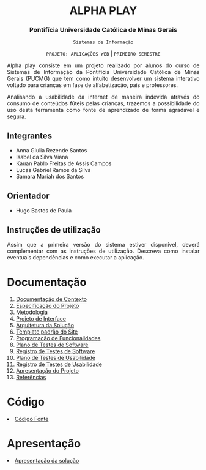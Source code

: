 <div align="center">

<h1>ALPHA PLAY</h1>



<h3>Pontifícia Universidade Católica de Minas Gerais</h3>

`Sistemas de Informação`

`PROJETO: APLICAÇÕES WEB` | `PRIMEIRO SEMESTRE`

<div align="justify">

Alpha play consiste em um projeto realizado por alunos do curso de Sistemas de Informação da Pontifícia Universidade Católica de Minas Gerais (PUCMG) que tem como intuito desenvolver um sistema interativo voltado para crianças em fase de alfabetização, pais e professores.

Analisando a usabilidade da internet de maneira indevida através do consumo de conteúdos fúteis pelas crianças, trazemos a possibilidade do uso desta ferramenta como fonte de aprendizado de forma agradável e segura. 


## Integrantes

* Anna Giulia Rezende Santos 
* Isabel da Silva Viana
* Kauan Pablo Freitas de Assis Campos
* Lucas Gabriel Ramos da Silva
* Samara Mariah dos Santos

## Orientador

* Hugo Bastos de Paula

## Instruções de utilização

Assim que a primeira versão do sistema estiver disponível, deverá complementar com as instruções de utilização. Descreva como instalar eventuais dependências e como executar a aplicação.

# Documentação

<ol>
<li><a href="docs/01-Documentação de Contexto.md"> Documentação de Contexto</a></li>
<li><a href="docs/02-Especificação do Projeto.md"> Especificação do Projeto</a></li>
<li><a href="docs/03-Metodologia.md"> Metodologia</a></li>
<li><a href="docs/04-Projeto de Interface.md"> Projeto de Interface</a></li>
<li><a href="docs/05-Arquitetura da Solução.md"> Arquitetura da Solução</a></li>
<li><a href="docs/06-Template padrão do Site.md"> Template padrão do Site</a></li>
<li><a href="docs/07-Programação de Funcionalidades.md"> Programação de Funcionalidades</a></li>
<li><a href="docs/08-Plano de Testes de Software.md"> Plano de Testes de Software</a></li>
<li><a href="docs/09-Registro de Testes de Software.md"> Registro de Testes de Software</a></li>
<li><a href="docs/10-Plano de Testes de Usabilidade.md"> Plano de Testes de Usabilidade</a></li>
<li><a href="docs/11-Registro de Testes de Usabilidade.md"> Registro de Testes de Usabilidade</a></li>
<li><a href="docs/12-Apresentação do Projeto.md"> Apresentação do Projeto</a></li>
<li><a href="docs/13-Referências.md"> Referências</a></li>
</ol>

# Código

<li><a href="src/README.md"> Código Fonte</a></li>

# Apresentação

<li><a href="presentation/README.md"> Apresentação da solução</a></li>
